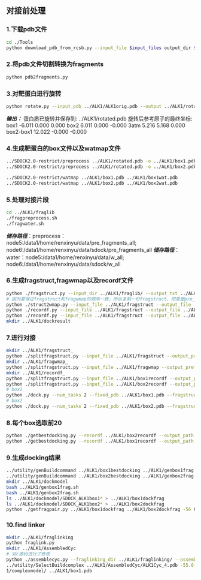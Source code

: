 
## 对接前处理
### 1.下载pdb文件
```bash
cd ./Tools
python dowmload_pdb_from_rcsb.py --input_file $input_files output_dir $out_dir
```
### 2.将pdb文件切割转换为fragments
```bash
python pdb2fragments.py
```
### 3.对靶蛋白进行旋转
```bash
python rotate.py --input_pdb ../ALK1/ALK1orig.pdb --output ../ALK1/rotated.pdb --ref1 25.072,-20.981,-45.006 --ref2 26.114,-32.317,-41.141 --ref3 31.015,-30.723,-40.260
```
***输出：***
蛋白质已旋转并保存到: ../ALK1/rotated.pdb
旋转后参考原子的最终坐标:
box1         -6.011   0.000   0.000
box2          6.011   0.000  -0.000
3atm          5.216   5.168   0.000
box2-box1    12.022  -0.000  -0.000

### 4.生成靶蛋白的box文件以及watmap文件
```bash
../SDOCK2.0-restrict/preprocess ../ALK1/rotated.pdb -o ../ALK1/box1.pdb -a ../SDOCK2.0-restrict/ATM -m -6.011,0,0
../SDOCK2.0-restrict/preprocess ../ALK1/rotated.pdb -o ../ALK1/box2.pdb -a ../SDOCK2.0-restrict/ATM -m 6.011,0,0

../SDOCK2.0-restrict/watmap ../ALK1/box1.pdb ../ALK1/box1wat.pdb
../SDOCK2.0-restrict/watmap ../ALK1/box2.pdb ../ALK1/box2wat.pdb
```

### 5.处理对接片段
```bash
cd ../ALK1/fraglib
./fragpreprocess.sh
./fragwater.sh
```
***储存路径***：preprocess：node5:/data1/home/renxinyu/data/pre_fragments_all; node6:/data1/home/renxinyu/data/sdock/pre_fragments_all
***储存路径***：water：node5:/data1/home/renxinyu/data/w_all; node6:/data1/home/renxinyu/data/sdock/w_all

### 6.生成fragstruct,fragwmap以及recordf文件
```bash
python ./fragstruct.py --input_dir ../ALK1/fraglib/ --output_txt ../ALK1/fragstruct --tail ".pdb"
# 因为要保证fragstruct和fragwmap的顺序一致，所以复制一份fragstruct，把里面pre_fragments_all/pre替换成w_all/w
python ./struct2wmap.py --input_file ../ALK1/fragstruct --output_file ../ALK1/fragwmap --old_string preprocessed/pre --new_string watmap/w 
python ./recordf.py --input_file ../ALK1/fragstruct --output_file ../ALK1/box1recordf --prefix_string ../ALK1/dockresult/ALK1box1_
python ./recordf.py --input_file ../ALK1/fragstruct --output_file ../ALK1/box2recordf --prefix_string ../ALK1/dockresult/ALK1box2_
mkdir ../ALK1/dockresult
```

### 7.进行对接
```bash
mkdir ../ALK1/fragstruct_
python ./splitfragstruct.py --input_file ../ALK1/fragstruct --output_prefix ../ALK1/fragstruct_/fragstruct --n_parts 2
mkdir ../ALK1/fragwmap_
python ./splitfragstruct.py --input_file ../ALK1/fragwmap --output_prefix ../ALK1/fragwmap_/fragwmap --n_parts 2
mkdir ../ALK1/recordf_
python ./splitfragstruct.py --input_file ../ALK1/box1recordf --output_prefix ../ALK1/recordf_/box1recordf --n_parts 2
python ./splitfragstruct.py --input_file ../ALK1/box2recordf --output_prefix ../ALK1/recordf_/box2recordf --n_parts 2
# box1
python ./dock.py --num_tasks 2 --fixed_pdb ../ALK1/box1.pdb --fragstruct_dir ../ALK1/fragstruct_/ --fixed_wat_pdb ../ALK1/box1wat.pdb --fragwatmap_dir ../ALK1/fragwmap_/ --output_record_dir ../ALK1/recordf_/ --output_prefix box1recordf
# box2
python ./dock.py --num_tasks 2 --fixed_pdb ../ALK1/box2.pdb --fragstruct_dir ../ALK1/fragstruct_/ --fixed_wat_pdb ../ALK1/box2wat.pdb --fragwatmap_dir ../ALK1/fragwmap_/ --output_record_dir ../ALK1/recordf_/ --output_prefix box2recordf
```

### 8.每个box选取前20
```bash
python ./getbestdocking.py --recordf ../ALK1/box2recordf --output_path ../ALK1/box2bestdocking --top_n 20
python ./getbestdocking.py --recordf ../ALK1/box1recordf --output_path ../ALK1/box1bestdocking --top_n 20
```

### 9.生成docking结果
```bash
../utility/genBuildcommand ../ALK1/box1bestdocking ../ALK1/genbox1frag.sh ../SDOCK2.0-restrict/build ../ALK1/box1.pdb ../ALK1/dockmodel ../SDOCK2.0-restrict/so3layer_648.qua 0,0,0
../utility/genBuildcommand ../ALK1/box2bestdocking ../ALK1/genbox2frag.sh ../SDOCK2.0-restrict/build ../ALK1/box2.pdb ../ALK1/dockmodel ../SDOCK2.0-restrict/so3layer_648.qua -12.022,0,0
mkdir ../ALK1/dockmodel
bash ../ALK1/genbox1frag.sh
bash ../ALK1/genbox2frag.sh
ls ../ALK1/dockmodel/SDOCK_ALK1box1* > ../ALK1/box1dockfrag
ls ../ALK1/dockmodel/SDOCK_ALK1box2* > ../ALK1/box2dockfrag
python ./getfragpair.py ../ALK1/box1dockfrag ../ALK1/box2dockfrag -56 8 ../ALK1/ALK1dockfragpair
```

### 10.find linker
```bash
mkdir ../ALK1/fraglinking
python fraglink.py
mkdir ../ALK1/AssembledCyc
# 对c源码进行了修改
python ./assemblecyc.py --fraglinking_dir ../ALK1/fraglinking/ --assembled_cyc_dir ../ALK1/AssembledCyc/
../utility/SelectBuildcomplex ../ALK1/AssembledCyc/ALK1Cyc_4.pdb -55.0 2 -55.0 3 ../ALK
1/complexmodel/ ../ALK1/box1.pdb


